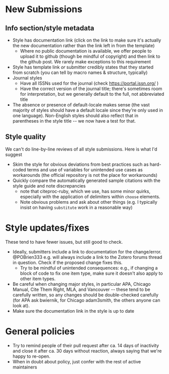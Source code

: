 # New Submissions

## Info section/style metadata
- Style has documentation link (click on the link to make sure it's actually the new documentation rather than the link left in from the template)
  - Where no public documentation is available, we offer people to upload it to github (though be mindful of copyright) and then link to the github post. We rarely make exceptions to this requirement
- Style has template link _or_ submitter credibly states that they started from scratch (you can tell by macro names & structure, typically)
- Journal styles 
  - Have all ISSNs used for the journal (check https://portal.issn.org/ )
  - Have the correct version of the journal title; there's sometimes room for interpretation, but we generally default to the full, not abbreviated title
- The absence or presence of default-locale makes sense (the vast majority of styles should have a default locale since they're only used in one language). Non-English styles should also reflect that in parentheses in the style title -- we now have a test for that.

## Style quality
We can't do line-by-line reviews of all style submissions. Here is what I'd suggest
- Skim the style for obvious deviations from best practices such as hard-coded terms and use of variables for unintended use cases as workarounds (the official repository is not the place for workarounds)
- Quickly compare the automatically generated sample citations with the style guide and note discrepancies
  - note that citeproc-ruby, which we use, has some minor quirks, especially with the application of delimiters within `choose` elements.
  - Note obvious problems and ask about other things (e.g. I typically insist on having `substitute` work in a reasonable way)

# Style updates/fixes

These tend to have fewer issues, but still good to check.
- Ideally, submitters include a link to documentation for the change/error. @POBrien333 e.g. will always include a link to the Zotero forums thread in question. Check if the proposed change fixes this. 
  - Try to be mindful of unintended consequences: e.g., if changing a block of code to fix one item type, make sure it doesn't also apply to other item types.
- Be careful when changing major styles, in particular APA, Chicago Manual, Cite Them Right, MLA, and Vancouver -- these tend to be carefully written, so any changes should be double-checked carefully (for APA ask bwiernik, for Chicago adam3smith, the others anyone can look at).
- Make sure the documentation link in the style is up to date

# General policies

- Try to remind people of their pull request after ca. 14 days of inactivity and close it after ca. 30 days without reaction, always saying that we're happy to re-open.
- When in doubt about policy, just confer with the rest of active maintainers
